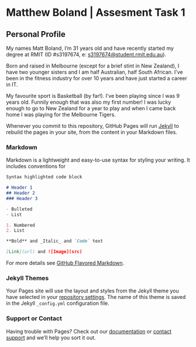 # Matthew Boland | Assesment Task 1

## Personal Profile

My names Matt Boland, I’m 31 years old and have recently started my degree at RMIT (ID #s3197674, e: s3197674@student.rmit.edu.au).

Born and raised in Melbourne (except for a brief stint in New Zealand), I have two younger sisters and I am half Australian, half South African.
I’ve been in the fitness industry for over 10 years and have just started a career in IT.

My favourite sport is Basketball (by far!). I’ve been playing since I was 9 years old. 
Funnily enough that was also my first number!
I was lucky enough to go to New Zealand for a year to play and when I came back home I was playing for the Melbourne Tigers.

Whenever you commit to this repository, GitHub Pages will run [Jekyll](https://jekyllrb.com/) to rebuild the pages in your site, from the content in your Markdown files.

### Markdown

Markdown is a lightweight and easy-to-use syntax for styling your writing. It includes conventions for

```markdown
Syntax highlighted code block

# Header 1
## Header 2
### Header 3

- Bulleted
- List

1. Numbered
2. List

**Bold** and _Italic_ and `Code` text

[Link](url) and ![Image](src)
```

For more details see [GitHub Flavored Markdown](https://guides.github.com/features/mastering-markdown/).

### Jekyll Themes

Your Pages site will use the layout and styles from the Jekyll theme you have selected in your [repository settings](https://github.com/MattyB2012/Welcome/settings/pages). The name of this theme is saved in the Jekyll `_config.yml` configuration file.

### Support or Contact

Having trouble with Pages? Check out our [documentation](https://docs.github.com/categories/github-pages-basics/) or [contact support](https://support.github.com/contact) and we’ll help you sort it out.
